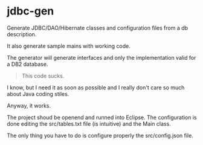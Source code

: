 jdbc-gen
========

Generate JDBC/DAO/Hibernate classes and configuration files from a db description.

It also generate sample mains with working code.

The generator will generate interfaces and only the implementation valid for a DB2 database.

> This code sucks.

I know, but I need it as soon as possible and I really don't care so much about Java coding stiles. 

Anyway, it works.

The project shoud be openend and runned into Eclipse. The configuration is done editing the src/tables.txt file (is intuitive) and the Main class.

The only thing you have to do is configure properly the src/config.json file.
